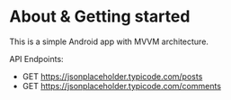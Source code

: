# About & Getting started
This is a simple Android app with MVVM architecture.

API Endpoints:
- GET https://jsonplaceholder.typicode.com/posts
- GET https://jsonplaceholder.typicode.com/comments
